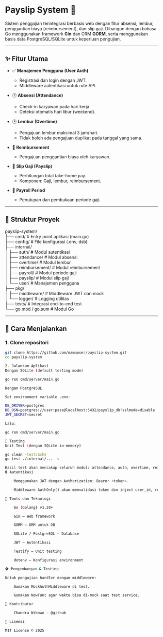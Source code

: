 # Payslip System 🧾

Sistem penggajian terintegrasi berbasis web dengan fitur absensi, lembur, penggantian biaya (reimbursement), dan slip gaji. Dibangun dengan bahasa Go menggunakan framework **Gin** dan ORM **GORM**, serta menggunakan basis data PostgreSQL/SQLite untuk keperluan pengujian.

---

## ✨ Fitur Utama

- ✅ **Manajemen Pengguna (User Auth)**
  - Registrasi dan login dengan JWT.
  - Middleware autentikasi untuk rute API.

- 🕑 **Absensi (Attendance)**
  - Check-in karyawan pada hari kerja.
  - Deteksi otomatis hari libur (weekend).

- 🕒 **Lembur (Overtime)**
  - Pengajuan lembur maksimal 3 jam/hari.
  - Tidak boleh ada pengajuan duplikat pada tanggal yang sama.

- 💸 **Reimbursement**
  - Pengajuan penggantian biaya oleh karyawan.

- 📄 **Slip Gaji (Payslip)**
  - Perhitungan total take-home pay.
  - Komponen: Gaji, lembur, reimbursement.

- 📅 **Payroll Period**
  - Penutupan dan pembukaan periode gaji.

---

## 📂 Struktur Proyek

payslip-system/<br>
├── cmd/ # Entry point aplikasi (main.go)<br>
├── config/ # File konfigurasi (.env, dsb)<br>
├── internal/<br>
│ ├── auth/ # Modul autentikasi<br>
│ ├── attendance/ # Modul absensi<br>
│ ├── overtime/ # Modul lembur<br>
│ ├── reimbursement/ # Modul reimbursement<br>
│ ├── payroll/ # Modul periode gaji<br>
│ ├── payslip/ # Modul slip gaji<br>
│ └── user/ # Manajemen pengguna<br>
├── pkg/<br>
│ ├── middleware/ # Middleware JWT dan mock<br>
│ └── logger/ # Logging utilitas<br>
├── tests/ # Integrasi end-to-end test<br>
└── go.mod / go.sum # Modul Go<br>


---

## 🚀 Cara Menjalankan

### 1. Clone repositori

```bash
git clone https://github.com/namauser/payslip-system.git
cd payslip-system

2. Jalankan Aplikasi
Dengan SQLite (default testing mode)

go run cmd/server/main.go

Dengan PostgreSQL

Set environment variable .env:

DB_DRIVER=postgres
DB_DSN=postgres://user:pass@localhost:5432/payslip_db?sslmode=disable
JWT_SECRET=secret

Lalu:

go run cmd/server/main.go

🧪 Testing
Unit Test (dengan SQLite in-memory)

go clean -testcache
go test ./internal/... -v

Hasil test akan mencakup seluruh modul: attendance, auth, overtime, reimbursement, payslip, payroll, user.
🔒 Autentikasi

    Menggunakan JWT dengan Authorization: Bearer <token>.

    Middleware AuthOnly() akan memvalidasi token dan inject user_id, role ke gin.Context.

🧰 Tools dan Teknologi

    Go (Golang) v1.20+

    Gin – Web framework

    GORM – ORM untuk DB

    SQLite / PostgreSQL – Database

    JWT – Autentikasi

    Testify – Unit testing

    dotenv – Konfigurasi environment

🛠️ Pengembangan & Testing

Untuk pengujian handler dengan middleware:

    Gunakan MockAuthMiddleware di test.

    Gunakan NowFunc agar waktu bisa di-mock saat test service.

👤 Kontributor

    Chandra Wibowo — @github

📄 Lisensi

MIT License © 2025